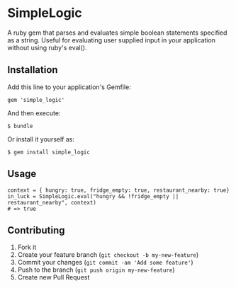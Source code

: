 # SimpleLogic

A ruby gem that parses and evaluates simple boolean statements specified as a string.  Useful for evaluating user supplied input in your application without using ruby's eval().

## Installation

Add this line to your application's Gemfile:

    gem 'simple_logic'

And then execute:

    $ bundle

Or install it yourself as:

    $ gem install simple_logic

## Usage

    context = { hungry: true, fridge_empty: true, restaurant_nearby: true}
    in_luck = SimpleLogic.eval("hungry && !fridge_empty || restaurant_nearby", context)
    # => true

## Contributing

1. Fork it
2. Create your feature branch (`git checkout -b my-new-feature`)
3. Commit your changes (`git commit -am 'Add some feature'`)
4. Push to the branch (`git push origin my-new-feature`)
5. Create new Pull Request
